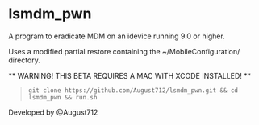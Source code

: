 # lsmdm_pwn

A program to eradicate MDM on an idevice running 9.0 or higher.

Uses a modified partial restore containing the ~/MobileConfiguration/ directory.

** WARNING! THIS BETA REQUIRES A MAC WITH XCODE INSTALLED! **

> `git clone https://github.com/August712/lsmdm_pwn.git && cd lsmdm_pwn && run.sh`

Developed by @August712
